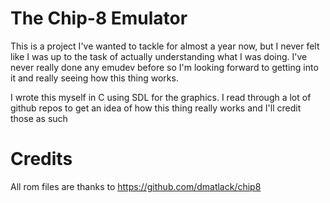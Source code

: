 # The Chip-8 Emulator

This is a project I've wanted to tackle for almost a year now, but I never felt like I was up to the 
task of actually understanding what I was doing.  I've never really done any emudev before so I'm looking
forward to getting into it and really seeing how this thing works.

I wrote this myself in C using SDL for the graphics.  I read through a lot of github repos to get an idea of 
how this thing really works and I'll credit those as such

# Credits
All rom files are thanks to https://github.com/dmatlack/chip8

